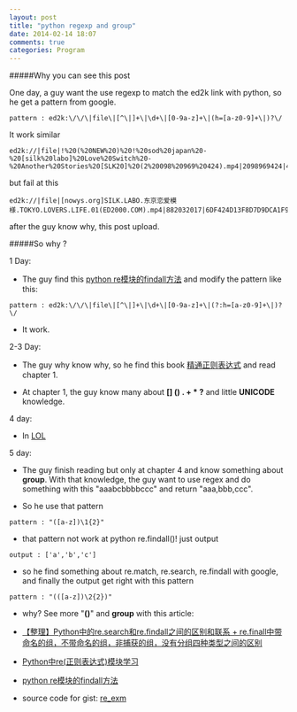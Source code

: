 ```yaml
---
layout: post
title: "python regexp and group"
date: 2014-02-14 18:07
comments: true
categories: Program
---
```



#####Why you can see this post

One day, a guy want the use regexp to match the ed2k link with python, so he get a pattern from google.


```
pattern : ed2k:\/\/\|file\|[^\|]+\|\d+\|[0-9a-z]+\|(h=[a-z0-9]+\|)?\/
```


It work similar

```
ed2k://|file|!%20(%20NEW%20)%20!%20sod%20japan%20-%20[silk%20labo]%20Love%20Switch%20-%20Another%20Stories%20[SLK20]%20(2%20098%20969%20424).mp4|2098969424|438D794BB3571342F8CFA902681A901C|h=5DUPHBUN52JPTRMLBFTN2SYMFNP3KCS4|/
```
	
but fail at this

```
ed2k://|file|[nowys.org]SILK.LABO.东京恋爱模様.TOKYO.LOVERS.LIFE.01(ED2000.COM).mp4|882032017|6DF424D13F8D7D9DCA1F9A31E0DE3EF6|/
```

after the guy know why, this post upload.

#####So why ?

1 Day: 

* The guy find this [python re模块的findall方法](http://www.douban.com/group/topic/32245600/) and modify the pattern like this:


```
pattern : ed2k:\/\/\|file\|[^\|]+\|\d+\|[0-9a-z]+\|(?:h=[a-z0-9]+\|)?\/
```
	
* It work.

2-3 Day:

* The guy why know why, so he find this book [精通正则表达式](http://www.amazon.cn/精通正则表达式-杰佛瑞E-F-佛瑞德/dp/B008UCHA58/ref=sr_1_1?ie=UTF8&qid=1392373797&sr=8-1&keywords=精通正则表达式) and read chapter 1.

* At chapter 1, the guy know many about **[] () . + * ?** and little **UNICODE** knowledge.

4 day:

* In [LOL](http://leagueoflegends.com)

5 day: 

* The guy finish reading but only at 
chapter 4 and know something about **group**. With that knowledge, the guy want to use regex and do something with this "aaabcbbbbccc" and return "aaa,bbb,ccc".

* So he use that pattern 

```
pattern : "([a-z])\1{2}"
```
		
* that pattern not work at python re.findall()! just output

```
output : ['a','b','c']
```
		
* so he find something about re.match, re.search, re.findall with google, and finally the output get right with this pattern

```
pattern : "(([a-z])\2{2})"
```

* why? See more "**()**" and **group** with this article:

* [【整理】Python中的re.search和re.findall之间的区别和联系 + re.finall中带命名的组，不带命名的组，非捕获的组，没有分组四种类型之间的区别](http://www.crifan.com/python_re_search_vs_re_findall/)
* [Python中re(正则表达式)模块学习](http://www.cnblogs.com/sevenyuan/archive/2010/12/06/1898075.html)
* [python re模块的findall方法](http://www.douban.com/group/topic/32245600/)
* source code for gist: [re_exm](https://gist.github.com/snowleung/9000098)


